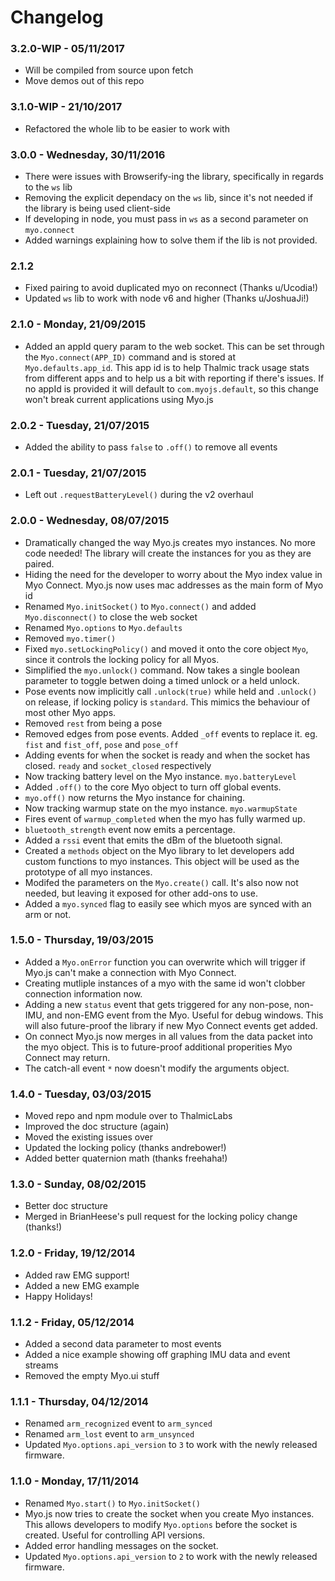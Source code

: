 # Changelog

### 3.2.0-WIP - 05/11/2017
- Will be compiled from source upon fetch
- Move demos out of this repo

### 3.1.0-WIP - 21/10/2017
- Refactored the whole lib to be easier to work with

### 3.0.0 - Wednesday, 30/11/2016
- There were issues with Browserify-ing the library, specifically in regards to the `ws` lib
- Removing the explicit dependacy on the `ws` lib, since it's not needed if the library is being used client-side
- If developing in node, you must pass in `ws` as a second parameter on `myo.connect`
- Added warnings explaining how to solve them if the lib is not provided.

### 2.1.2
- Fixed pairing to avoid duplicated myo on reconnect (Thanks u/Ucodia!)
- Updated `ws` lib to work with node v6 and higher (Thanks u/JoshuaJi!)

### 2.1.0 - Monday, 21/09/2015
* Added an appId query param to the web socket. This can be set through the `Myo.connect(APP_ID)` command and is stored at `Myo.defaults.app_id`. This app id is to help Thalmic track usage stats from different apps and to help us a bit with reporting if there's issues. If no appId is provided it will default to `com.myojs.default`, so this change won't break current applications using Myo.js

### 2.0.2 - Tuesday, 21/07/2015
* Added the ability to pass `false` to `.off()` to remove all events

### 2.0.1 - Tuesday, 21/07/2015
* Left out `.requestBatteryLevel()` during the v2 overhaul

### 2.0.0 - Wednesday, 08/07/2015
* Dramatically changed the way Myo.js creates myo instances. No more code needed! The library will create the instances for you as they are paired.
* Hiding the need for the developer to worry about the Myo index value in Myo Connect. Myo.js now uses mac addresses as the main form of Myo id
* Renamed `Myo.initSocket()` to `Myo.connect()` and added `Myo.disconnect()` to close the web socket
* Renamed `Myo.options` to `Myo.defaults`
* Removed `myo.timer()`
* Fixed `myo.setLockingPolicy()` and moved it onto the core object `Myo`, since it controls the locking policy for all Myos.
* Simplified the `myo.unlock()` command. Now takes a single boolean parameter to toggle betwen doing a timed unlock or a held unlock.
* Pose events now implicitly call `.unlock(true)` while held and `.unlock()` on release, if locking policy is `standard`. This mimics the behaviour of most other Myo apps.
* Removed `rest` from being a pose
* Removed edges from pose events. Added `_off` events to replace it. eg. `fist` and `fist_off`, `pose` and `pose_off`
* Adding events for when the socket is ready and when the socket has closed. `ready` and `socket_closed` respectively
* Now tracking battery level on the Myo instance. `myo.batteryLevel`
* Added `.off()` to the core Myo object to turn off global events.
* `myo.off()` now returns the Myo instance for chaining.
* Now tracking warmup state on the myo instance. `myo.warmupState`
* Fires event of `warmup_completed` when the myo has fully warmed up.
* `bluetooth_strength` event now emits a percentage.
* Added a `rssi` event that emits the dBm of the bluetooth signal.
* Created a `methods` object on the Myo library to let developers add custom functions to myo instances. This object will be used as the prototype of all myo instances.
* Modifed the parameters on the `Myo.create()` call. It's also now not needed, but leaving it exposed for other add-ons to use.
* Added a `myo.synced` flag to easily see which myos are synced with an arm or not.





### 1.5.0 - Thursday, 19/03/2015
* Added a `Myo.onError` function you can overwrite which will trigger if Myo.js can't make a connection with Myo Connect.
* Creating mutliple instances of a myo with the same id won't clobber connection information now.
* Adding a new `status` event that gets triggered for any non-pose, non-IMU, and non-EMG event from the Myo. Useful for debug windows. This will also future-proof the library if new Myo Connect events get added.
* On connect Myo.js now merges in all values from the data packet into the myo object. This is to future-proof additional properities Myo Connect may return.
* The catch-all event `*` now doesn't modify the arguments object.



### 1.4.0 - Tuesday, 03/03/2015
* Moved repo and npm module over to ThalmicLabs
* Improved the doc structure (again)
* Moved the existing issues over
* Updated the locking policy (thanks andrebower!)
* Added better quaternion math (thanks freehaha!)

### 1.3.0 - Sunday, 08/02/2015
* Better doc structure
* Merged in BrianHeese's pull request for the locking policy change (thanks!)

### 1.2.0 - Friday, 19/12/2014
* Added raw EMG support!
* Added a new EMG example
* Happy Holidays!

### 1.1.2 - Friday, 05/12/2014
* Added a second data parameter to most events
* Added a nice example showing off graphing IMU data and event streams
* Removed the empty Myo.ui stuff

### 1.1.1 - Thursday, 04/12/2014

* Renamed `arm_recognized` event to `arm_synced`
* Renamed `arm_lost` event to `arm_unsynced`
* Updated `Myo.options.api_version` to `3` to work with the newly released firmware.

### 1.1.0 - Monday, 17/11/2014

* Renamed `Myo.start()` to `Myo.initSocket()`
* Myo.js now tries to create the socket when you create Myo instances. This allows developers to modify `Myo.options` before the socket is created. Useful for controlling API versions.
* Added error handling messages on the socket.
* Updated `Myo.options.api_version` to `2` to work with the newly released firmware.
